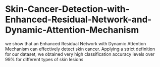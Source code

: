 # Skin-Cancer-Detection-with-Enhanced-Residual-Network-and-Dynamic-Attention-Mechanism
we show that an Enhanced Residual Network with Dynamic Attention Mechanism can effectively detect skin cancer. Applying a strict definition for our dataset, we obtained very high classification accuracy levels over 99% for different types of skin lesions
